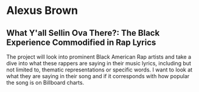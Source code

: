 # Alexus Brown
## What Y'all Sellin Ova There?: The Black Experience Commodified in Rap Lyrics

The project will look into prominent Black American Rap artists and take a dive into what these rappers are saying in their music lyrics, including but not limited to, thematic representations or specific words. I want to look at what they are saying in their song and if it corresponds with how popular the song is on Billboard charts.


